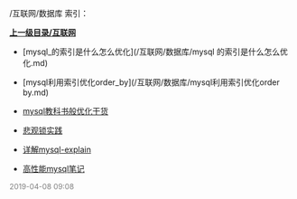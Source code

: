 /互联网/数据库 索引：


**[上一级目录/互联网](/互联网/index.md)**

- [mysql_的索引是什么怎么优化](/互联网/数据库/mysql 的索引是什么怎么优化.md)

- [mysql利用索引优化order_by](/互联网/数据库/mysql利用索引优化order by.md)

- [mysql教科书般优化干货](/互联网/数据库/mysql教科书般优化干货.md)

- [悲观锁实践](/互联网/数据库/悲观锁实践.md)

- [详解mysql-explain](/互联网/数据库/详解mysql-explain.md)

- [高性能mysql笔记](/互联网/数据库/高性能mysql笔记.md)


<font size=2 color='grey'> 2019-04-08 09:08 </font>